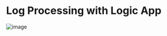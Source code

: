 # Log Processing with Logic App 

![image](https://github.com/dcucereavii-ms/log-processing-with-logicapp/assets/82041010/42e13d73-d94b-4681-8d3c-acec2c1813f9)

